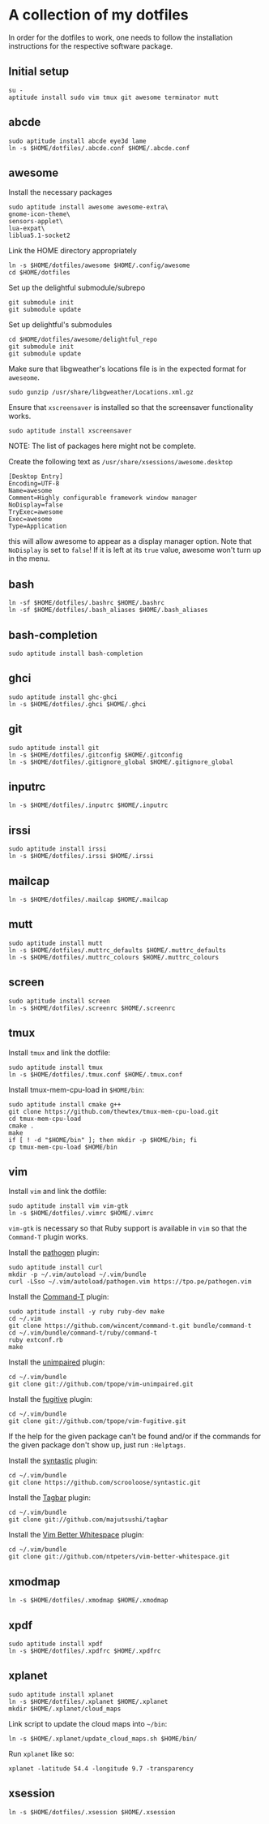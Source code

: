 A collection of my dotfiles
===========================

In order for the dotfiles to work, one needs to follow the installation
instructions for the respective software package.

## Initial setup

    su -
    aptitude install sudo vim tmux git awesome terminator mutt

abcde
-----

    sudo aptitude install abcde eye3d lame
    ln -s $HOME/dotfiles/.abcde.conf $HOME/.abcde.conf

awesome
-------

Install the necessary packages

    sudo aptitude install awesome awesome-extra\
	gnome-icon-theme\
	sensors-applet\
	lua-expat\
	liblua5.1-socket2

Link the HOME directory appropriately

    ln -s $HOME/dotfiles/awesome $HOME/.config/awesome
    cd $HOME/dotfiles

Set up the delightful submodule/subrepo

    git submodule init
    git submodule update

Set up delightful's submodules

    cd $HOME/dotfiles/awesome/delightful_repo
    git submodule init
    git submodule update

Make sure that libgweather's locations file is in the expected format for
`aweseome`.

    sudo gunzip /usr/share/libgweather/Locations.xml.gz

Ensure that `xscreensaver` is installed so that the screensaver
functionality works.

    sudo aptitude install xscreensaver

NOTE: The list of packages here might not be complete.

Create the following text as `/usr/share/xsessions/awesome.desktop`

    [Desktop Entry]
    Encoding=UTF-8
    Name=awesome
    Comment=Highly configurable framework window manager
    NoDisplay=false
    TryExec=awesome
    Exec=awesome
    Type=Application

this will allow awesome to appear as a display manager option.  Note that
`NoDisplay` is set to `false`!  If it is left at its `true` value, awesome
won't turn up in the menu.

bash
----

    ln -sf $HOME/dotfiles/.bashrc $HOME/.bashrc
    ln -sf $HOME/dotfiles/.bash_aliases $HOME/.bash_aliases

bash-completion
---------------

    sudo aptitude install bash-completion

ghci
----

    sudo aptitude install ghc-ghci
    ln -s $HOME/dotfiles/.ghci $HOME/.ghci

git
---

    sudo aptitude install git
    ln -s $HOME/dotfiles/.gitconfig $HOME/.gitconfig
    ln -s $HOME/dotfiles/.gitignore_global $HOME/.gitignore_global

inputrc
-------

    ln -s $HOME/dotfiles/.inputrc $HOME/.inputrc

irssi
-----

    sudo aptitude install irssi
    ln -s $HOME/dotfiles/.irssi $HOME/.irssi

mailcap
-------

    ln -s $HOME/dotfiles/.mailcap $HOME/.mailcap

mutt
----

    sudo aptitude install mutt
    ln -s $HOME/dotfiles/.muttrc_defaults $HOME/.muttrc_defaults
    ln -s $HOME/dotfiles/.muttrc_colours $HOME/.muttrc_colours

screen
------

    sudo aptitude install screen
    ln -s $HOME/dotfiles/.screenrc $HOME/.screenrc

tmux
----

Install `tmux` and link the dotfile:

    sudo aptitude install tmux
    ln -s $HOME/dotfiles/.tmux.conf $HOME/.tmux.conf

Install tmux-mem-cpu-load in `$HOME/bin`:

    sudo aptitude install cmake g++
    git clone https://github.com/thewtex/tmux-mem-cpu-load.git
    cd tmux-mem-cpu-load
    cmake .
    make
    if [ ! -d "$HOME/bin" ]; then mkdir -p $HOME/bin; fi
    cp tmux-mem-cpu-load $HOME/bin

vim
---

Install `vim` and link the dotfile:

    sudo aptitude install vim vim-gtk
    ln -s $HOME/dotfiles/.vimrc $HOME/.vimrc

`vim-gtk` is necessary so that Ruby support is available in `vim` so that
the `Command-T` plugin works.

Install the [pathogen](https://github.com/tpope/vim-pathogen) plugin:

    sudo aptitude install curl
    mkdir -p ~/.vim/autoload ~/.vim/bundle
    curl -LSso ~/.vim/autoload/pathogen.vim https://tpo.pe/pathogen.vim

Install the [Command-T](https://wincent.com/products/command-t) plugin:

    sudo aptitude install -y ruby ruby-dev make
    cd ~/.vim
    git clone https://github.com/wincent/command-t.git bundle/command-t
    cd ~/.vim/bundle/command-t/ruby/command-t
    ruby extconf.rb
    make

Install the [unimpaired](https://github.com/tpope/vim-unimpaired) plugin:

    cd ~/.vim/bundle
    git clone git://github.com/tpope/vim-unimpaired.git

Install the [fugitive](https://github.com/tpope/vim-fugitive) plugin:

    cd ~/.vim/bundle
    git clone git://github.com/tpope/vim-fugitive.git

If the help for the given package can't be found and/or if the commands for
the given package don't show up, just run `:Helptags`.

Install the [syntastic](https://github.com/scrooloose/syntastic) plugin:

    cd ~/.vim/bundle
    git clone https://github.com/scrooloose/syntastic.git

Install the [Tagbar](http://majutsushi.github.io/tagbar/) plugin:

    cd ~/.vim/bundle
    git clone git://github.com/majutsushi/tagbar

Install the [Vim Better
Whitespace](http://github.com/ntpeters/vim-better-whitespace/ ) plugin:

    cd ~/.vim/bundle
    git clone git://github.com/ntpeters/vim-better-whitespace.git

xmodmap
-------

    ln -s $HOME/dotfiles/.xmodmap $HOME/.xmodmap

xpdf
----

    sudo aptitude install xpdf
    ln -s $HOME/dotfiles/.xpdfrc $HOME/.xpdfrc

xplanet
-------

    sudo aptitude install xplanet
    ln -s $HOME/dotfiles/.xplanet $HOME/.xplanet
    mkdir $HOME/.xplanet/cloud_maps

Link script to update the cloud maps into `~/bin`:

    ln -s $HOME/.xplanet/update_cloud_maps.sh $HOME/bin/

Run `xplanet` like so:

    xplanet -latitude 54.4 -longitude 9.7 -transparency

xsession
--------

    ln -s $HOME/dotfiles/.xsession $HOME/.xsession
